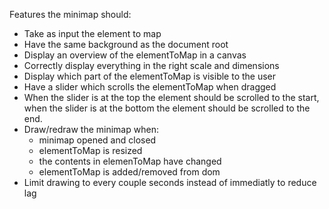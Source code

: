 Features the minimap should:
* Take as input the element to map
* Have the same background as the document root
* Display an overview of the elementToMap in a canvas
* Correctly display everything in the right scale and dimensions
* Display which part of the elementToMap is visible to the user
* Have a slider which scrolls the elementToMap when dragged
* When the slider is at the top the element should be scrolled to the start, when the slider is at the bottom the element should be scrolled to the end.
* Draw/redraw the minimap when:
    * minimap opened and closed
    * elementToMap is resized
    * the contents in elemenToMap have changed
    * elementToMap is added/removed from dom
* Limit drawing to every couple seconds instead of immediatly to reduce lag
